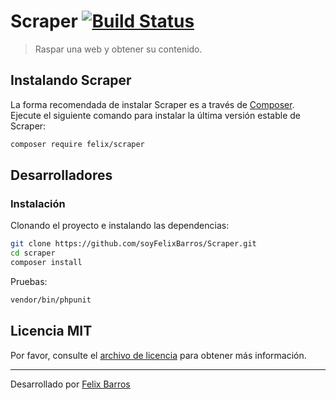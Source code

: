 # Scraper [![Build Status](https://travis-ci.org/soyFelixBarros/Scraper.svg?branch=master)](https://travis-ci.org/soyFelixBarros/Scraper)

> Raspar una web y obtener su contenido.

## Instalando Scraper

La forma recomendada de instalar Scraper es a través de [Composer](https://getcomposer.org/). Ejecute el siguiente comando para instalar la última versión estable de Scraper:

```bash
composer require felix/scraper
```

## Desarrolladores

### Instalación

Clonando el proyecto e instalando las dependencias:

```bash
git clone https://github.com/soyFelixBarros/Scraper.git
cd scraper
composer install
```

Pruebas:

```bash
vendor/bin/phpunit
```
## Licencia MIT

Por favor, consulte el [archivo de licencia](LICENSE.md) para obtener más información.

------

Desarrollado por [Felix Barros](https://twitter.com/soyFelixBarros)
